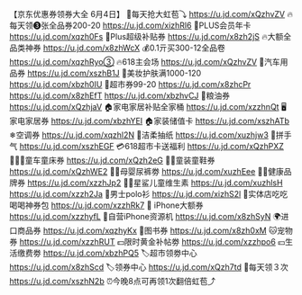 【京东优惠券领券大全 6月4日】
🧧每天抢大虹苞⤵
https://u.jd.com/xQzhvZV
🔥每天领❸张全品券200-20
https://u.jd.com/xizhRl6
👑PLUS会员年卡
https://u.jd.com/xqzh0Fs
👟Plus超级补贴券
https://u.jd.com/x8zh2jS
🔥大额全品类神券 
https://u.jd.com/x8zhWcX
💰0.1亓买300-12全品卷
https://u.jd.com/xqzhRyo③
🔥618主会场
https://u.jd.com/xQzhvZV
🚗汽车用品券
https://u.jd.com/xszhB1J
💄美妆护肤满1000-120
https://u.jd.com/xbzh0IU
🛒超市券99-20
https://u.jd.com/x8zhcPr 
https://u.jd.com/x8zhEfT
https://u.jd.com/xbzhvCJ
🍚粮油券
https://u.jd.com/xQzhjaV
🏠家电家居补贴全家桶
https://u.jd.com/xzzhnQt
🖥家电家居券
https://u.jd.com/xbzhYEI
🏠家装储值卡
https://u.jd.com/xszhATb
❄空调券
https://u.jd.com/xqzhl2N
🧻洁柔抽纸
https://u.jd.com/xuzhjw3
🎰拼手气
https://u.jd.com/xszhEGF
💳618超市卡送福利
https://u.jd.com/xQzhPXZ
🚴🏻‍♀童车童床券
https://u.jd.com/xQzh2eG
👶🏻童装童鞋券
https://u.jd.com/xQzhWE2
👶🏻母婴尿裤劵
https://u.jd.com/xuzhEee
💪🏻健康品牌券
https://u.jd.com/xzzhJp2
👶🏻星鲨儿童维生素
https://u.jd.com/xuzhlsH
https://u.jd.com/xzzh2Ja
👕男士polo衫
https://u.jd.com/xizhS2l
🍕实体店吃吃喝喝神券包
https://u.jd.com/xzzhRk7
 iPhone大额券
https://u.jd.com/xzzhyfL
📱自营iPhone资源机
https://u.jd.com/x8zhSyN
🌍进口商品券
https://u.jd.com/xqzhyKx
📖图书券
https://u.jd.com/x8zh0xM
🐱宠物券
https://u.jd.com/xzzhRUT
💵限时黄金补帖劵
https://u.jd.com/xzzhpo6
💴生活缴费劵
https://u.jd.com/xbzhPQ5
🏷超市领劵中心
https://u.jd.com/x8zhScd
🏷领券中心
https://u.jd.com/xQzh7td
🧧每天领３次
https://u.jd.com/xszhN2b
⏰今晚8点可再领1次翻倍虹苞⤴